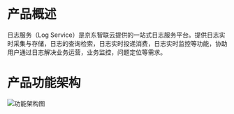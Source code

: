 # 产品概述

日志服务（Log Service）是京东智联云提供的一站式日志服务平台。提供日志实时采集与存储，日志的查询检索，日志实时投递消费，日志实时监控等功能，协助用户通过日志解决业务运营，业务监控，问题定位等需求。

# 产品功能架构

![功能架构图](https://raw.githubusercontent.com/jdcloudcom/cn/zhangwenjie-only/image/LogService/Introduction/structure.jpg)
